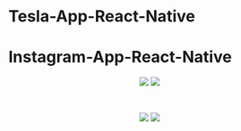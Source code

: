 # Tesla-App-React-Native

# Instagram-App-React-Native

<div align="center">

<img src="https://user-images.githubusercontent.com/73642253/116429220-5ca27c00-a84e-11eb-9d41-9359aaf1c01f.png" />


<img src="https://user-images.githubusercontent.com/73642253/116429224-5d3b1280-a84e-11eb-88ce-c7a2e3680eaa.png" />

</div>


&nbsp;

<div align="center">

<img src="https://user-images.githubusercontent.com/73642253/116429226-5dd3a900-a84e-11eb-8a33-7825388f2daa.png" />


<img src="https://user-images.githubusercontent.com/73642253/116429229-5dd3a900-a84e-11eb-8394-5f8916d2242b.png" />



</div>
